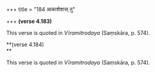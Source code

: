 +++
title = "184 आकाशेशास् तु"

+++
**(verse 4.183)**

This verse is quoted in *Vīramitrodaya* (Saṃskāra, p. 574).

**(verse 4.184)  
**

This verse is quoted in *Vīramitrodaya* (Saṃskāra, p. 574).


